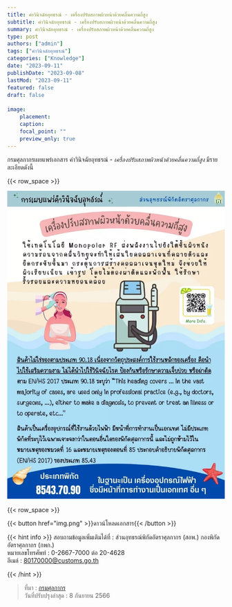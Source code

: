 ```yaml
---
title: คำวินิจฉัยอุทธรณ์ - เครื่องปรับสภาพผิวหน้าด้วยคลื่นความถี่สูง
subtitle: คำวินิจฉัยอุทธรณ์ - เครื่องปรับสภาพผิวหน้าด้วยคลื่นความถี่สูง
summary: คำวินิจฉัยอุทธรณ์ - เครื่องปรับสภาพผิวหน้าด้วยคลื่นความถี่สูง
type: post
authors: ["admin"]
tags: ["คำวินิจฉัยอุทธรณ์"]
categories: ["Knowledge"]
date: "2023-09-11"
publishDate: "2023-09-08"
lastMod: "2023-09-11"
featured: false
draft: false

image:
    placement:
    caption: 
    focal_point: ""
    preview_only: true
---
```



กรมศุลกากรเผยแพร่เอกสาร คำวินิจฉัยอุทธรณ์ - *เครื่องปรับสภาพผิวหน้าด้วยคลื่นความถี่สูง*  มีรายละเอียดดังนี้

{{< row_space >}}

![](img.png)

{{< row_space >}}




{{< button href="img.png" >}}ดาวน์โหลดเอกสาร{{< /button >}}

{{< hint info >}}
สอบถามข้อมูลเพิ่มเติมได้ที่ : ส่วนอุทธรณ์พิกัดอัตราศุลกากร (สอพ.) กองพิกัดอัตราศุลกากร (กพก.)  
หมายเลขโทรศัพท์ : 0-2667-7000 ต่อ 20-4628  
อีเมล์ : 80170000@customs.go.th

{{< /hint >}}

> ที่มา : [กรมศุลกากร](https://www.customs.go.th/cont_strc_simple_with_date.php?current_id=14232932414b505f47464b4d464b47)  
> วันที่ปรับปรุงล่าสุด : 8 กันยายน 2566
